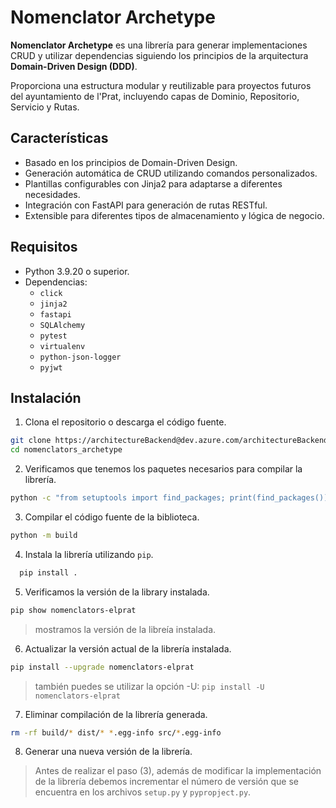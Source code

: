 # Nomenclator Archetype

**Nomenclator Archetype** es una librería para generar implementaciones CRUD y utilizar dependencias 
siguiendo los principios de la arquitectura **Domain-Driven Design (DDD)**.

Proporciona una estructura modular y reutilizable para proyectos futuros del ayuntamiento de l'Prat, 
incluyendo capas de Dominio, Repositorio, Servicio y Rutas.

## Características

- Basado en los principios de Domain-Driven Design.
- Generación automática de CRUD utilizando comandos personalizados.
- Plantillas configurables con Jinja2 para adaptarse a diferentes necesidades.
- Integración con FastAPI para generación de rutas RESTful.
- Extensible para diferentes tipos de almacenamiento y lógica de negocio.

## Requisitos

- Python 3.9.20 o superior.
- Dependencias:
  - `click`
  - `jinja2`
  - `fastapi`
  - `SQLAlchemy`
  - `pytest`
  - `virtualenv`
  - `python-json-logger`
  - `pyjwt`

## Instalación

1. Clona el repositorio o descarga el código fuente.

```bash
git clone https://architectureBackend@dev.azure.com/architectureBackend/nomenclators_archetype/_git/nomenclators_archetype
cd nomenclators_archetype
```

2. Verificamos que tenemos los paquetes necesarios para compilar la librería.

```bash
python -c "from setuptools import find_packages; print(find_packages())"
```

3. Compilar el código fuente de la biblioteca.

```bash
python -m build
```

4. Instala la librería utilizando `pip`.

```bash
  pip install .
```

5. Verificamos la versión de la library instalada.

```bash
pip show nomenclators-elprat
```

> mostramos la versión de la libreía instalada.

6. Actualizar la versión actual de la librería instalada.

```bash
pip install --upgrade nomenclators-elprat
```

> también puedes se utilizar la opción -U: `pip install -U nomenclators-elprat`

7. Eliminar compilación de la librería generada.

```bash
rm -rf build/* dist/* *.egg-info src/*.egg-info
```

8. Generar una nueva versión de la librería.

> Antes de realizar el paso (3), además de modificar la implementación de la librería debemos incrementar el número de versión que se encuentra en los archivos `setup.py` y `pypropject.py`.
